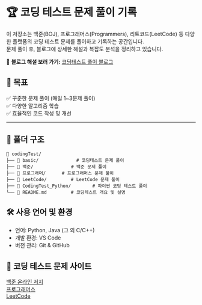 # 🏆 코딩 테스트 문제 풀이 기록

이 저장소는 백준(BOJ), 프로그래머스(Programmers), 리트코드(LeetCode) 등 다양한 플랫폼의 코딩 테스트 문제를 풀이하고 기록하는 공간입니다.  
문제 풀이 후, 블로그에 상세한 해설과 복잡도 분석을 정리하고 있습니다.

📌 **블로그 해설 보러 가기:** [코딩테스트 풀이 블로그](https://deve1opment-story.tistory.com/category/Study/%EC%BD%94%EB%94%A9%20%ED%85%8C%EC%8A%A4%ED%8A%B8)

## 📌 목표
✅ 꾸준한 문제 풀이 (매일 1~3문제 풀이) <br>
✅ 다양한 알고리즘 학습<br>
✅ 효율적인 코드 작성 및 개선<br>

---

## 📂 폴더 구조

```plaintext
📂 codingTest/
├── 📂 basic/              # 코딩테스트 문제 풀이
├── 📂 백준/              # 백준 문제 풀이
├── 📂 프로그래머/      # 프로그래머스 문제 풀이
├── 📂 LeetCode/         # LeetCode 문제 풀이
├── 📂 CodingTest_Python/        # 파이썬 코딩 테스트 풀이
└── 📜 README.md         # 코딩테스트 개요 및 설명
```

## 🛠 사용 언어 및 환경
- 언어: Python, Java (그 외 C/C++)
- 개발 환경: VS Code
- 버전 관리: Git & GitHub

## 📌 코딩 테스트 문제 사이트
[백준 온라인 저지](https://www.acmicpc.net/) <br>
[프로그래머스](https://programmers.co.kr/) <br>
[LeetCode](https://leetcode.com/) <br>
